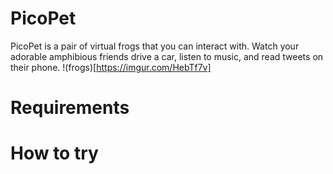 # PicoPet
PicoPet is a pair of virtual frogs that you can interact with. Watch your adorable amphibious friends drive a car, listen to music, and read tweets on their phone. 
!(frogs)[https://imgur.com/HebTf7v]


# Requirements

# How to try 
